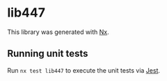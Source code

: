 # lib447

This library was generated with [Nx](https://nx.dev).


## Running unit tests

Run `nx test lib447` to execute the unit tests via [Jest](https://jestjs.io).


